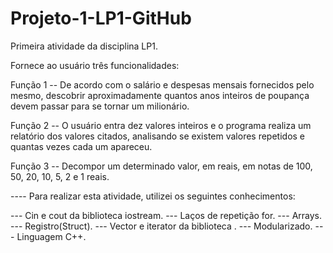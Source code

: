 # Projeto-1-LP1-GitHub
Primeira atividade da disciplina LP1.

Fornece ao usuário três funcionalidades:

Função 1 -- De acordo com o salário e despesas mensais fornecidos pelo mesmo, descobrir aproximadamente quantos anos inteiros de poupança devem passar para se tornar um milionário.

Função 2 -- O usuário entra dez valores inteiros e o programa realiza um relatório dos valores citados, analisando se existem valores repetidos e quantas vezes cada um apareceu.

Função 3 -- Decompor um determinado valor, em reais, em notas de 100, 50, 20, 10, 5, 2 e 1 reais.

---- Para realizar esta atividade, utilizei os seguintes conhecimentos:

--- Cin e cout da biblioteca iostream. 
--- Laços de repetição for.
--- Arrays.
--- Registro(Struct).
--- Vector e iterator da biblioteca <vector>.
--- Modularizado.
--- Linguagem C++.  
